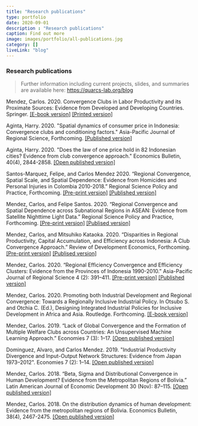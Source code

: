 ```yaml
---
title: "Research publications"
type: portfolio
date: 2020-09-01
description : "Research publications"
caption: Find out more
image: images/portfolio/all-publications.jpg
category: []
liveLink: "blog"
---
```



### Research publications

> Further information including current projects, slides, and summaries are available here: <https://quarcs-lab.org/blog>


Mendez, Carlos. 2020. Convergence Clubs in Labor Productivity and its Proximate Sources: Evidence from Developed and Developing Countries. Springer. [[E-book version]](https://www.springer.com/gp/book/9789811586286) [[Printed version]](https://www.amazon.co.jp/Convergence-Clubs-Productivity-Proximate-Sources/dp/9811586284/ref=sr_1_1?dchild=1&keywords=%22Convergence+Clubs+in+Labor+Productivity+and+its+Proximate+Sources%22&qid=1599180007&sr=8-1)


Aginta, Harry. 2020. "Spatial dynamics of consumer price in Indonesia: Convergence clubs and conditioning factors." Asia-Pacific Journal of Regional Science, Forthcoming. [[Published version]](https://link.springer.com/article/10.1007/s41685-020-00178-0?fbclid=IwAR13mr__O1GdSing4F1Ta2eAX0q-n-wSBy9YbrPymmFfVbzDNqVtkrHwePg#Abs1) 


Aginta, Harry. 2020. "Does the law of one price hold in 82 Indonesian cities? Evidence from club convergence approach." Economics Bulletin, 40(4), 2844-2858. [[Open published version]](http://www.accessecon.com/Pubs/EB/2020/Volume40/EB-20-V40-I4-P248.pdf)

Santos-Marquez, Felipe, and Carlos Mendez 2020. “Regional Convergence, Spatial Scale, and Spatial Dependence: Evidence from Homicides and Personal Injuries in Colombia 2010-2018.” Regional Science Policy and Practice, Forthcoming. [[Pre-print version]](https://mpra.ub.uni-muenchen.de/103082/1/MPRA_paper_103082.pdf) [[Published version]](https://doi.org/10.1111/rsp3.12356)


Mendez, Carlos, and Felipe Santos. 2020. “Regional Convergence and Spatial Dependence across Subnational Regions in ASEAN: Evidence from Satellite Nighttime Light Data.” Regional Science Policy and Practice, Forthcoming. [[Pre-print version]](https://carlos-mendez.rbind.io/publication/20200817-rspp/) [[Publised version]](https://rsaiconnect.onlinelibrary.wiley.com/doi/abs/10.1111/rsp3.12335)


Mendez, Carlos, and Mitsuhiko Kataoka. 2020. “Disparities in Regional Productivity, Capital Accumulation, and Efficiency across Indonesia: A Club Convergence Approach.” Review of Development Economics, Forthcoming. [[Pre-print version]](https://carlos-mendez.rbind.io/publication/20200816-rde/) [[Publised version]](https://onlinelibrary.wiley.com/toc/14679361/0/0)


Mendez, Carlos. 2020. “Regional Efficiency Convergence and Efficiency Clusters: Evidence from the Provinces of Indonesia 1990-2010.” Asia-Pacific Journal of Regional Science 4 (2): 391–411. [[Pre-print version]](https://carlos-mendez.rbind.io/publication/20200128-apjrs/) [[Published version]](http://em.rdcu.be/wf/click?upn=lMZy1lernSJ7apc5DgYM8YThSI5bKW06znW3BanO-2FRs-3D_u6a2PqF3vslNNtSRbhxJPcJKxO5EKzOsf0-2FWiizN57d4csF7ReMur5e40TbX48DbSe9kEMCwFpvvFpLcuaVB-2BpdC3fLCbsP0iKcsxIs1dv1yrPsGDCNh5bhgvI8-2F-2Bxwz7upjDgycqPbhObNqkT41uqY3dPiXr5vBoY1xwT88MA3-2FbdJgwoBl1Gnzli13mkmlJj0kqTs-2BllVfCTB356mLjjKR2VBZCUgKbyVpYgu1vXjwTwdOyzd5FTbU8eaRsWyORje7WCPpGEKCUAvbeTCSPa2rfdkmnkQIrsmYBSqfSZ8aaWzHwIkMU3hxbIU6nHGQ)


Mendez, Carlos. 2020. Promoting both Industrial Development and Regional Convergence: Towards a Regionally Inclusive Industrial Policy.  In Otsubo S. and Otchia C. (Ed.), Designing Integrated Industrial Policies for Inclusive Development in Africa and Asia. Routledge. Forthcoming. [[E-book version]](https://www.routledge.com/Designing-Integrated-Industrial-Policies-Volume-II-For-Inclusive-Development/Otsubo-Otchia/p/book/9780367896379)


Mendez, Carlos. 2019. “Lack of Global Convergence and the Formation of Multiple Welfare Clubs across Countries: An Unsupervised Machine Learning Approach.” Economies 7 (3): 1–17. [[Open published version]](https://www.mdpi.com/2227-7099/7/3/74)


Dominguez, Alvaro, and Carlos Mendez. 2019. "Industrial Productivity Divergence and Input-Output Network Structures: Evidence from Japan 1973–2012". Economies 7 (2): 1–14. [[Open published version]](https://www.mdpi.com/2227-7099/7/2/52)


Mendez, Carlos. 2018. “Beta, Sigma and Distributional Convergence in Human Development? Evidence from the Metropolitan Regions of Bolivia.” Latin American Journal of Economic Development 30 (Nov): 87–115. [[Open published version]](https://carlos-mendez.rbind.io/publication/20181106lajed/)


Mendez, Carlos. 2018. On the distribution dynamics of human development: Evidence from the metropolitan regions of Bolivia. Economics Bulletin, 38(4), 2467-2475. [[Open published version]](https://ideas.repec.org/a/ebl/ecbull/eb-18-00452.html)
